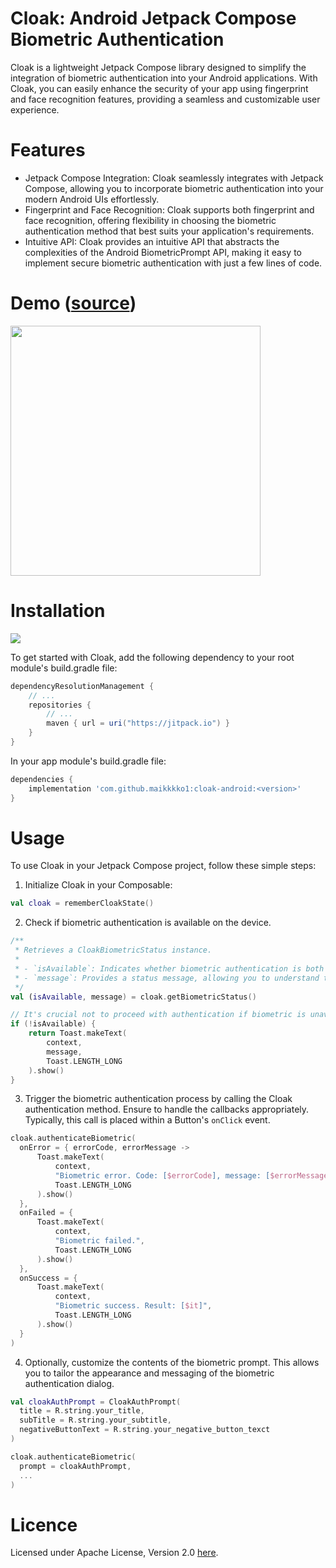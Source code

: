 # Cloak: Android Jetpack Compose Biometric Authentication
Cloak is a lightweight Jetpack Compose library designed to simplify the integration of biometric authentication into your Android applications. With Cloak, you can easily enhance the security of your app using fingerprint and face recognition features, providing a seamless and customizable user experience.

# Features
* Jetpack Compose Integration: Cloak seamlessly integrates with Jetpack Compose, allowing you to incorporate biometric authentication into your modern Android UIs effortlessly.
* Fingerprint and Face Recognition: Cloak supports both fingerprint and face recognition, offering flexibility in choosing the biometric authentication method that best suits your application's requirements.
* Intuitive API: Cloak provides an intuitive API that abstracts the complexities of the Android BiometricPrompt API, making it easy to implement secure biometric authentication with just a few lines of code.

# Demo ([source](https://github.com/maikkkko1/cloak-android/blob/main/app/src/main/java/com/maikkkko1/cloak/MainActivity.kt))
<img src="https://github.com/maikkkko1/cloak-android/assets/40298292/4bbe7d46-f21e-4013-8ff0-e91385ff3e50" width="400">

# Installation
[![](https://jitpack.io/v/maikkkko1/cloak-android.svg)](https://jitpack.io/#maikkkko1/cloak-android)

To get started with Cloak, add the following dependency to your root module's build.gradle file:
```gradle
dependencyResolutionManagement {
    // ...
    repositories {
        // ...
        maven { url = uri("https://jitpack.io") }
    }
}
```

In your app module's build.gradle file:
```gradle
dependencies {
    implementation 'com.github.maikkkko1:cloak-android:<version>'
}
```

# Usage
To use Cloak in your Jetpack Compose project, follow these simple steps:

1. Initialize Cloak in your Composable:
```kotlin
val cloak = rememberCloakState()
```
2. Check if biometric authentication is available on the device.
```kotlin
/**
 * Retrieves a CloakBiometricStatus instance.
 *
 * - `isAvailable`: Indicates whether biometric authentication is both available and enabled on this device.
 * - `message`: Provides a status message, allowing you to understand the reasons behind any unavailability.
 */
val (isAvailable, message) = cloak.getBiometricStatus()

// It's crucial not to proceed with authentication if biometric is unavailable, as it will result in an exception.
if (!isAvailable) {
    return Toast.makeText(
        context,
        message,
        Toast.LENGTH_LONG
    ).show()
}
```
3. Trigger the biometric authentication process by calling the Cloak authentication method. Ensure to handle the callbacks appropriately. Typically, this call is placed within a Button's `onClick` event.
```kotlin
cloak.authenticateBiometric(
  onError = { errorCode, errorMessage ->
      Toast.makeText(
          context,
          "Biometric error. Code: [$errorCode], message: [$errorMessage]",
          Toast.LENGTH_LONG
      ).show()
  },
  onFailed = {
      Toast.makeText(
          context,
          "Biometric failed.",
          Toast.LENGTH_LONG
      ).show()
  },
  onSuccess = {
      Toast.makeText(
          context,
          "Biometric success. Result: [$it]",
          Toast.LENGTH_LONG
      ).show()
  }
)
```
4. Optionally, customize the contents of the biometric prompt. This allows you to tailor the appearance and messaging of the biometric authentication dialog.
```kotlin
val cloakAuthPrompt = CloakAuthPrompt(
  title = R.string.your_title,
  subTitle = R.string.your_subtitle,
  negativeButtonText = R.string.your_negative_button_texct
)

cloak.authenticateBiometric(
  prompt = cloakAuthPrompt,
  ...
)
```

# Licence

Licensed under Apache License, Version 2.0 [here](https://github.com/maikkkko1/cloak-android/blob/main/LICENSE).
